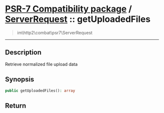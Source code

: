 # [PSR-7 Compatibility package](combat.md) / [ServerRequest](combat-ServerRequest.md) :: getUploadedFiles
 > im\http2\combat\psr7\ServerRequest
____

## Description
Retrieve normalized file upload data

## Synopsis
```php
public getUploadedFiles(): array
```

## Return

